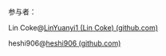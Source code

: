 参与者：

Lin Coke@[LinYuanyi1 (Lin Coke) (github.com)](https://github.com/LinYuanyi1)

heshi906@[heshi906 (github.com)](https://github.com/heshi906)